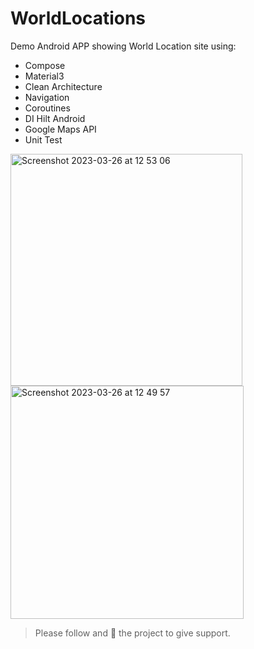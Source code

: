 # WorldLocations
Demo Android APP showing World Location site using:

- Compose
- Material3
- Clean Architecture
- Navigation
- Coroutines
- DI Hilt Android
- Google Maps API
- Unit Test

<img width="371" alt="Screenshot 2023-03-26 at 12 53 06" src="https://user-images.githubusercontent.com/4266212/227770939-1b8e736c-fae9-4611-8a9a-6555f9388c45.png">


<img width="373" alt="Screenshot 2023-03-26 at 12 49 57" src="https://user-images.githubusercontent.com/4266212/227770909-b8c98bd7-90f9-45d3-a38a-56cd940bbfa7.png">

> Please follow and :star2: the project to give support.


